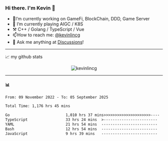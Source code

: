 ### Hi there. I'm Kevin 👋

- 🔭I’m currently working on GameFi, BlockChain, DDD, Game Server
- 🌱 I’m currently playing AIGC / K8S
-   :hammer_and_pick: C++ / Golang / TypeScript / Vue
- 📫How to reach me: [@kevinlincg](https://twitter.com/kevinlincg) 
-   :thought_balloon: Ask me anything at [Discussions](https://github.com/kevinlincg/kevinlincg/issues/new)!

---

📈 my github stats

<p align="center"> <img src="https://github-readme-stats-ouuan.vercel.app/api?username=kevinlincg&theme=dark&show_icons=true&count_private=true" alt="kevinlincg" />

---

#### :bar_chart: 

<!--START_SECTION:waka-->

```txt
From: 09 November 2022 - To: 05 September 2025

Total Time: 1,176 hrs 45 mins

Go                         1,010 hrs 37 mins>>>>>>>>>>>>>>>>>>>>>----   85.88 %
TypeScript                 33 hrs 24 mins  >------------------------   02.84 %
YAML                       21 hrs 54 mins  -------------------------   01.86 %
Bash                       12 hrs 54 mins  -------------------------   01.10 %
JavaScript                 9 hrs 39 mins   -------------------------   00.82 %
```

<!--END_SECTION:waka-->
